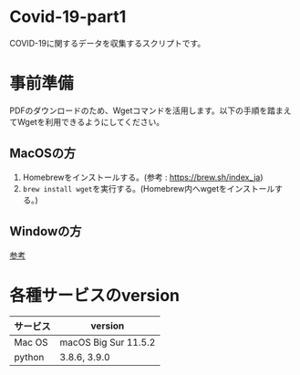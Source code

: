 # Covid-19-part1
COVID-19に関するデータを収集するスクリプトです。

# 事前準備

PDFのダウンロードのため、Wgetコマンドを活用します。以下の手順を踏まえてWgetを利用できるようにしてください。

## MacOSの方

1. Homebrewをインストールする。(参考 : https://brew.sh/index_ja)
2. `brew install wget`を実行する。(Homebrew内へwgetをインストールする。)

## Windowの方
[参考](https://mebee.info/2020/05/25/post-10477/)

# 各種サービスのversion

| サービス | version |
| ------------- | ------------- |
| Mac OS  | macOS Big Sur 11.5.2  |
| python  | 3.8.6, 3.9.0  |
